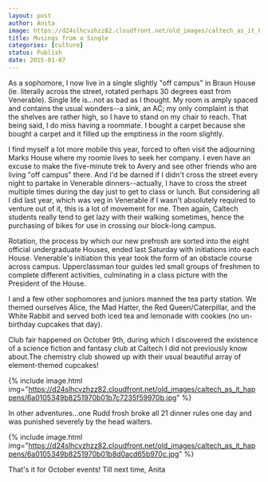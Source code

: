 ```yaml
---
layout: post
author: Anita
image: https://d24slhcvzhzz82.cloudfront.net/old_images/caltech_as_it_happens/6a0105349b8251970b01b7c6f1c596970b.jpg
title: Musings from a Single
categories: [culture]
status: Publish
date: 2015-01-07
---
```


As a sophomore, I now live in a single slightly "off campus" in Braun House (ie. literally across the street, rotated perhaps 30 degrees east from Venerable). Single life is...not as bad as I thought. My room is amply spaced and contains the usual wonders--a sink, an AC; my only complaint is that the shelves are rather high, so I have to stand on my chair to reach. That being said, I do miss having a roommate. I bought a carpet because she bought a carpet and it filled up the emptiness in the room slightly.

I find myself a lot more mobile this year, forced to often visit the adjourning Marks House where my roomie lives to seek her company. I even have an excuse to make the five-minute trek to Avery and see other friends who are living "off campus" there. And I'd be darned if I didn't cross the street every night to partake in Venerable dinners--actually, I have to cross the street multiple times during the day just to get to class or lunch. But considering all I did last year, which was veg in Venerable if I wasn't absolutely required to venture out of it, this is a lot of movement for me. Then again, Caltech students really tend to get lazy with their walking sometimes, hence the purchasing of bikes for use in crossing our block-long campus.

Rotation, the process by which our new prefrosh are sorted into the eight official undergraduate Houses, ended last Saturday with initiations into each House. Venerable's initiation this year took the form of an obstacle course across campus. Upperclassman tour guides led small groups of freshmen to complete different activities, culminating in a class picture with the President of the House.

I and a few other sophomores and juniors manned the tea party station. We themed ourselves Alice, the Mad Hatter, the Red Queen/Caterpillar, and the White Rabbit and served both iced tea and lemonade with cookies (no un-birthday cupcakes that day).

Club fair happened on October 9th, during which I discovered the existence of a science fiction and fantasy club at Caltech I did not previously know about.The chemistry club showed up with their usual beautiful array of element-themed cupcakes!


{% include image.html img="https://d24slhcvzhzz82.cloudfront.net/old_images/caltech_as_it_happens/6a0105349b8251970b01b7c7235f59970b.jpg" %}

In other adventures...one Rudd frosh broke all 21 dinner rules one day and was punished severely by the head waiters.


{% include image.html img="https://d24slhcvzhzz82.cloudfront.net/old_images/caltech_as_it_happens/6a0105349b8251970b01b8d0acd65b970c.jpg" %}

That's it for October events!
Till next time,
Anita

